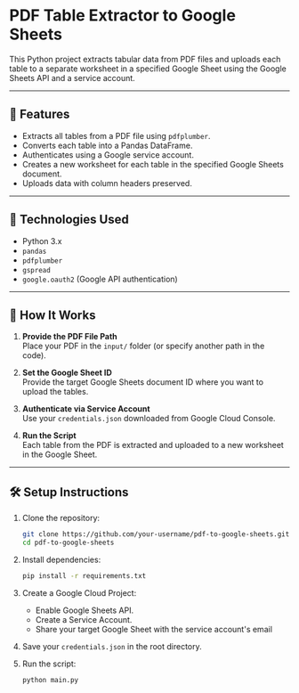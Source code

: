 # PDF Table Extractor to Google Sheets

This Python project extracts tabular data from PDF files and uploads each table to a separate worksheet in a specified Google Sheet using the Google Sheets API and a service account.

---

## 📌 Features

- Extracts all tables from a PDF file using `pdfplumber`.
- Converts each table into a Pandas DataFrame.
- Authenticates using a Google service account.
- Creates a new worksheet for each table in the specified Google Sheets document.
- Uploads data with column headers preserved.

---

## 🧰 Technologies Used

- Python 3.x
- `pandas`
- `pdfplumber`
- `gspread`
- `google.oauth2` (Google API authentication)

---

## 🚀 How It Works

1. **Provide the PDF File Path**  
   Place your PDF in the `input/` folder (or specify another path in the code).

2. **Set the Google Sheet ID**  
   Provide the target Google Sheets document ID where you want to upload the tables.

3. **Authenticate via Service Account**  
   Use your `credentials.json` downloaded from Google Cloud Console.

4. **Run the Script**  
   Each table from the PDF is extracted and uploaded to a new worksheet in the Google Sheet.

---

## 🛠️ Setup Instructions

1. Clone the repository:
   ```bash
   git clone https://github.com/your-username/pdf-to-google-sheets.git
   cd pdf-to-google-sheets
   
2. Install dependencies:
   ```bash
   pip install -r requirements.txt

3. Create a Google Cloud Project:
   - Enable Google Sheets API.
   - Create a Service Account.
   - Share your target Google Sheet with the service account's email

4. Save your `credentials.json` in the root directory.

5. Run the script:
   ```bash
   python main.py